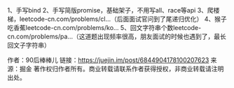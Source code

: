 <!-- https://juejin.im/post/6844904178100207623 -->
<!-- 里面几个leetCode要刷！ -->

1、手写bind
2、手写简版promise，基础架子，不用写all、race等api
3、爬楼梯，leetcode-cn.com/problems/cl…（后面面试官问到了尾递归优化）
4、猴子吃香蕉leetcode-cn.com/problems/ko…
5、回文字符串个数leetcode-cn.com/problems/pa…（这道题出现频率很高，朋友面试的时候也遇到了，最长回文子字符串）

作者：90后棒棒儿
链接：https://juejin.im/post/6844904178100207623
来源：掘金
著作权归作者所有。商业转载请联系作者获得授权，非商业转载请注明出处。